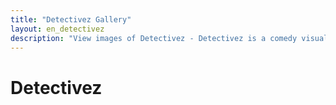 ```yaml
---
title: "Detectivez Gallery"
layout: en_detectivez
description: "View images of Detectivez - Detectivez is a comedy visual novel video game. Coming soon to Microsoft Windows and Xbox One."
---
```

# Detectivez
		
<amp-image-lightbox id="lightbox" layout="nodisplay"></amp-image-lightbox>
<amp-carousel height="200" layout="fixed-height" type="carousel">
	<amp-img src="https://www.osgoodemedia.com/en/Detectivez/Screenshot01.png" width="356" height="200" alt="Detectivez screenshot" on="tap:lightbox" role="button" tabindex="0"></amp-img>
	<amp-img src="https://www.osgoodemedia.com/en/Detectivez/Screenshot02.png" width="356" height="200" alt="Detectivez screenshot" on="tap:lightbox" role="button" tabindex="0"></amp-img>
	<amp-img src="https://www.osgoodemedia.com/en/Detectivez/Screenshot03.png" width="356" height="200" alt="Detectivez screenshot" on="tap:lightbox" role="button" tabindex="0"></amp-img>
	<amp-img src="https://www.osgoodemedia.com/en/Detectivez/Screenshot04.png" width="356" height="200" alt="Detectivez screenshot" on="tap:lightbox" role="button" tabindex="0"></amp-img>
	<amp-img src="https://www.osgoodemedia.com/en/Detectivez/Screenshot05.png" width="356" height="200" alt="Detectivez screenshot" on="tap:lightbox" role="button" tabindex="0"></amp-img>
</amp-carousel>